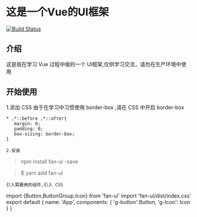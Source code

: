# 这是一个Vue的UI框架
[![Build Status](https://travis-ci.org/fatfanfan/fan-UI.svg?branch=master)](https://travis-ci.org/fatfanfan/fan-UI)
## 介绍
这是我在学习 Vue 过程中做的一个 UI框架,仅供学习交流，请勿在生产环境中使用
## 开始使用
 1.添加 CSS
 由于在学习中习惯使用 border-box ,请在 CSS 中开启 border-box  
 ```
 * ,*::before ,*::after{
    margin: 0;
    padding: 0;
    box-sizing: border-box;
 }

2.安装
```
> npm install fan-ui  -save

> $ yarn add fan-ui
```
引入需要用的组件,引入 CSS
```
import {Button,ButtonGroup,Icon} from  'fan-ui'
import 'fan-ui/dist/index.css'
export default {
  name: 'App',
  components: {
    'g-button':Button,
    'g-Icon': Icon
  }
}
```


